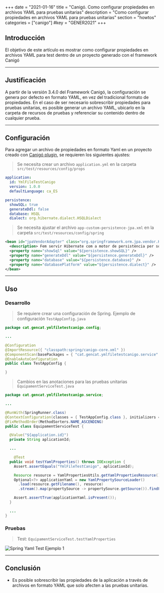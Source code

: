 +++
date        = "2021-01-16"
title       = "Canigó. Como configurar propiedades en archivos YAML para pruebas unitarias"
description = "Como configurar propiedades en archivos YAML para pruebas unitarias"
section     = "howtos"
categories  = ["canigo"]
#key         = "GENER2021"
+++


## Introducción

El objetivo de este artículo es mostrar como configurar propiedades en archivos YAML para test dentro de un proyecto generado con el framework Canigó

---
## Justificación

A partir de la versión 3.4.0 del Framework Canigó, la configuración se genera por defecto en formato YAML, en vez del tradicional formato de propiedades. En el caso de ser necesario sobrescribir propiedades para pruebas unitarias, es posible generar un archivo YAML, ubicarlo en la carpeta de recursos de pruebas y referenciar su contenido dentro de cualquier prueba.

---
## Configuración

Para agregar un archivo de propiedades en formato Yaml en un proyecto creado con [Canigó plugin](https://canigo.ctti.gencat.cat/canigo/entorn-desenvolupament/), se requieren los siguientes ajustes:

> Se necesita crear un archivo `application.yml` en la carpeta `src/test/resources/config/props`

```yaml
application:
  id: YmlFileTestCanigo
  version: 1.0.0
  defaultLanguage: ca_ES

persistence:
  showSQL: true
  generateDdl: false
  database: HSQL
  dialect: org.hibernate.dialect.HSQLDialect
```

> Se necesita ajustar el archivo `app-custom-persistence-jpa.xml` en la carpeta `src/test/resources/config/spring`

```xml
<bean id="jpaVendorAdapter" class="org.springframework.orm.jpa.vendor.HibernateJpaVendorAdapter">
  <description> Fem servir Hibernate com a motor de persistència per sota de JPA. </description>
  <property name="showSql" value="${persistence.showSQL}" />
  <property name="generateDdl" value="${persistence.generateDdl}" />
  <property name="database" value="${persistence.database}" />
  <property name="databasePlatform" value="${persistence.dialect}" />
</bean>
```

---
## Uso 

### Desarrollo 

> Se requiere crear una configuración de Spring. Ejemplo de configuración `TestAppConfig.java`

```java
package cat.gencat.ymlfiletestcanigo.config;

...

@Configuration
@ImportResource({ "classpath:spring/canigo-core.xml" })
@ComponentScan(basePackages = { "cat.gencat.ymlfiletestcanigo.service" })
@EnableAutoConfiguration
public class TestAppConfig {

}
```

> Cambios en las anotaciones para las pruebas unitarias `EquipamentServiceTest.java`

```java
package cat.gencat.ymlfiletestcanigo.service;

...

@RunWith(SpringRunner.class)
@ContextConfiguration(classes = { TestAppConfig.class }, initializers = YamlPropertiesApplicationContextInitializer.class)
@FixMethodOrder(MethodSorters.NAME_ASCENDING)
public class EquipamentServiceTest {

  @Value("${application.id}")
  private String aplicationId;

  ...

	@Test
  public void testYamlProperties() throws IOException {
    Assert.assertEquals("YmlFileTestCanigo", aplicationId);

    Resource resource = YamlPropertiesUtils.getYamlPropertiesResource();
    Optional<?> applicationYaml = new YamlPropertySourceLoader()
      .load(resource.getFilename(), resource)
      .stream().map(propertySource -> propertySource.getSource()).findFirst();

    Assert.assertTrue(applicationYaml.isPresent());
  }

  ...
}
```

### Pruebas 

> Test: `EquipamentServiceTest.testYamlProperties`

![Spring Yaml Test Ejemplo 1](/images/howtos/2021-01-16_spring_yaml_test_example1.gif)


---
## Conclusión

 * Es posible sobrescribir las propiedades de la aplicación a través de archivos en formato YAML que solo afecten a las pruebas unitarias.
